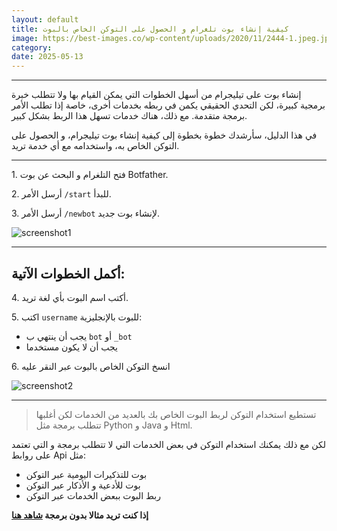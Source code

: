 ```yaml
---
layout: default
title: كيفية إنشاء بوت تلغرام و الحصول على التوكن الخاص بالبوت
image: https://best-images.co/wp-content/uploads/2020/11/2444-1.jpeg.jpg
category: 
date: 2025-05-13
---
```

---
إنشاء بوت على تيليجرام من أسهل الخطوات التي يمكن القيام بها ولا تتطلب خبرة برمجية كبيرة، لكن التحدي الحقيقي يكمن في ربطه بخدمات أخرى، خاصة إذا تطلب الأمر برمجة متقدمة. مع ذلك، هناك خدمات تسهل هذا الربط بشكل كبير.

في هذا الدليل، سأرشدك خطوة بخطوة إلى كيفية إنشاء بوت تيليجرام، و الحصول على التوكن الخاص به، واستخدامه مع أي خدمة تريد.

---
1\. فتح التلغرام و البحث عن بوت Botfather.

2\. أرسل الأمر `/start` للبدأ.

3\. أرسل الأمر `/newbot` لإنشاء بوت جديد.

![screenshot1](https://www.dropbox.com/scl/fi/5uv35k9sdmdi0znrtin5q/Created-with-Grafika-10.png?rlkey=lpilfi05gkgc9cdma7setvdue&st=qxxlhfjd&raw=1)

---
## أكمل الخطوات الآتية:

4\. أكتب اسم البوت بأي لغة تريد.

5\. اكتب `username` للبوت بالإنجليزية:
   - يجب أن ينتهي ب `bot` أو `_bot`
   - يجب أن لا يكون مستخدما

6\. انسخ التوكن الخاص بالبوت عبر النقر عليه

![screenshot2](https://www.dropbox.com/scl/fi/zj6b4bryr1qk98qhfm60x/Created-with-Grafika-11.png?rlkey=37ojkt8g61fajgibr57ru62wb&st=n1qcyy93&raw=1)

---

> تستطيع استخدام التوكن لربط البوت الخاص بك  بالعديد من الخدمات لكن أغلبها تتطلب برمجة مثل Python و Java و Html.

لكن مع ذلك يمكنك استخدام التوكن في بعض الخدمات التي لا تتطلب برمجة و التي تعتمد على روابط Api مثل:
- بوت للتذكيرات اليومية عبر التوكن
- بوت للأدعية و الأذكار عبر التوكن
- ربط البوت ببعض الخدمات عبر التوكن

**إذا كنت تريد مثالا بدون برمجة [شاهد هنا](https://www.youtube.com/watch?v=C_8Dc8WGssg)**
